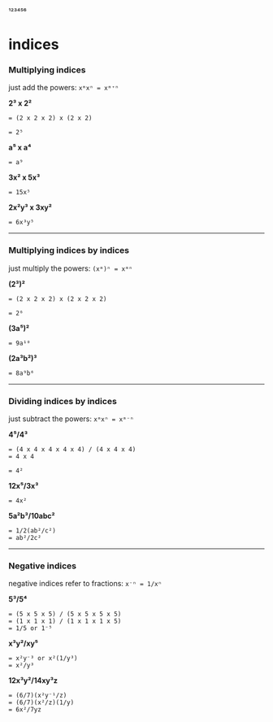 ¹²³⁴⁵⁶

# indices

### Multiplying indices

just add the powers: `xᵐxⁿ = xᵐ⁺ⁿ`

**2³ x 2²**

```
= (2 x 2 x 2) x (2 x 2)

= 2⁵
```

**a⁵ x a⁴**

```
= a⁹
```

**3x² x 5x³**

```
= 15x⁵
```

**2x²y³ x 3xy²**

```
= 6x³y⁵
```

----

### Multiplying indices by indices

just multiply the powers: `(xᵐ)ⁿ = xᵐⁿ`

**(2³)²**

```
= (2 x 2 x 2) x (2 x 2 x 2)

= 2⁶
```

**(3a⁵)²**

```
= 9a¹⁰
```

**(2a³b²)³**

```
= 8a⁹b⁶
```

----

### Dividing indices by indices

just subtract the powers: `xᵐxⁿ = xᵐ⁻ⁿ`

**4⁵/4³**

```
= (4 x 4 x 4 x 4 x 4) / (4 x 4 x 4)
= 4 x 4

= 4²
```

**12x⁵/3x³**

```
= 4x²
```

**5a²b³/10abc²**

```
= 1/2(ab²/c²)
= ab²/2c²
```

----

### Negative indices

negative indices refer to fractions: `x⁻ⁿ = 1/xⁿ`

**5³/5⁴**

```
= (5 x 5 x 5) / (5 x 5 x 5 x 5)
= (1 x 1 x 1) / (1 x 1 x 1 x 5)
= 1/5 or 1⁻⁵
```

**x³y²/xy⁵**

```
= x²y⁻³ or x²(1/y³)
= x²/y³
```

**12x³y²/14xy³z**

```
= (6/7)(x²y⁻¹/z)
= (6/7)(x²/z)(1/y)
= 6x²/7yz
```
